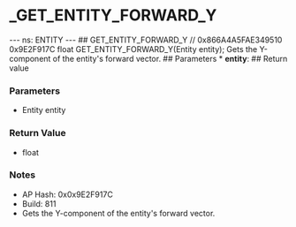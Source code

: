 # _GET_ENTITY_FORWARD_Y

--- ns: ENTITY --- ## GET_ENTITY_FORWARD_Y  // 0x866A4A5FAE349510 0x9E2F917C float GET_ENTITY_FORWARD_Y(Entity entity);  Gets the Y-component of the entity's forward vector.  ## Parameters * **entity**:  ## Return value

### Parameters
* Entity entity

### Return Value
* float

### Notes
* AP Hash: 0x0x9E2F917C
* Build: 811
* Gets the Y-component of the entity's forward vector.

